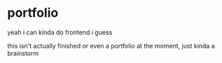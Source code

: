 # portfolio
yeah i can kinda do frontend i guess

this isn't actually finished or even a portfolio at the moment, just kinda a brainstorm
